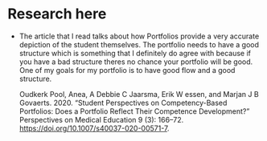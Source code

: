 # Research here
- The article that I read talks about how Portfolios provide a very accurate depiction of the student themselves. The portfolio needs to have a good structure which is something that I definitely do agree with because if you have a bad structure theres no chance your portfolio will be good. One of my goals for my portfolio is to have good flow and a good structure.


  Oudkerk Pool, Anea, A Debbie C Jaarsma, Erik W essen, and Marjan J B Govaerts. 2020. “Student Perspectives on Competency-Based Portfolios: Does a Portfolio Reflect Their Competence Development?” Perspectives on Medical Education 9 (3): 166–72. https://doi.org/10.1007/s40037-020-00571-7.
